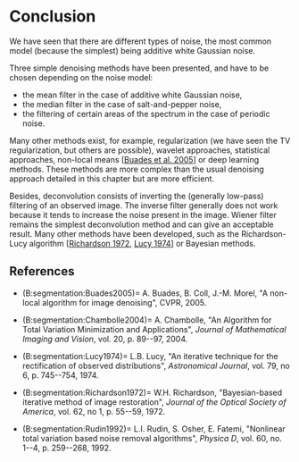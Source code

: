 # Conclusion


We have seen that there are different types of noise,
the most common model (because the simplest) being additive white Gaussian noise.

Three simple denoising methods have been presented, and have to be chosen depending on the noise model:
* the mean filter in the case of additive white Gaussian noise,
* the median filter in the case of salt-and-pepper noise,
* the filtering of certain areas of the spectrum in the case of periodic noise.

Many other methods exist, for example, regularization (we have seen the TV regularization, but others are possible),
wavelet approaches, statistical approaches, non-local means [[Buades et al. 2005](B:segmentation:Buades2005)]
or deep learning methods.
These methods are more complex than the usual denoising approach detailed in this chapter but are more efficient.

Besides, deconvolution consists of inverting the (generally low-pass) filtering of an observed image.
The inverse filter generally does not work because it tends to increase the noise present in the image.
Wiener filter remains the simplest deconvolution method and can give an acceptable result.
Many other methods have been developed, such as the Richardson-Lucy algorithm
[[Richardson 1972](B:segmentation:Richardson1972), [Lucy 1974](B:segmentation:Lucy1974)]
or Bayesian methods.

<!-- MAP Contrained least squares -->


## References
   
* (B:segmentation:Buades2005)=
  A. Buades, B. Coll, J.-M. Morel,
  "A non-local algorithm for image denoising",
  CVPR, 2005.

* (B:segmentation:Chambolle2004)=
  A. Chambolle,
  "An Algorithm for Total Variation Minimization and Applications",
  _Journal of Mathematical Imaging and Vision_,
  vol. 20, p. 89--97, 2004.
   
* (B:segmentation:Lucy1974)=
  L.B. Lucy,
  "An iterative technique for the rectification of observed distributions",
  _Astronomical Journal_, vol. 79, no 6, p. 745--754, 1974.
   
* (B:segmentation:Richardson1972)=
  W.H. Richardson,
  "Bayesian-based iterative method of image restoration",
  _Journal of the Optical Society of America_, vol. 62, no 1, p. 55--59, 1972.

* (B:segmentation:Rudin1992)=
   L.I. Rudin, S. Osher, E. Fatemi,
   "Nonlinear total variation based noise removal algorithms",
   _Physica D_,
   vol. 60, no. 1--4, p. 259--268, 1992.
